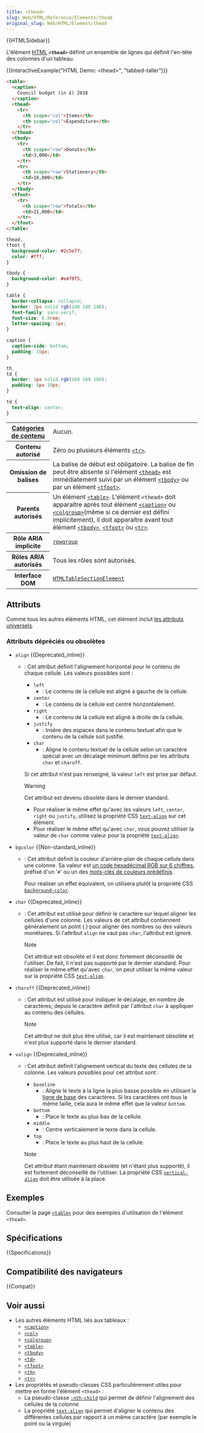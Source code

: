 ```yaml
---
title: <thead>
slug: Web/HTML/Reference/Elements/thead
original_slug: Web/HTML/Element/thead
---
```


{{HTMLSidebar}}

L'élément [HTML](/fr/docs/Web/HTML) **`<thead>`** définit un ensemble de lignes qui définit l'en-tête des colonnes d'un tableau.

{{InteractiveExample("HTML Demo: &lt;thead&gt;", "tabbed-taller")}}

```html interactive-example
<table>
  <caption>
    Council budget (in £) 2018
  </caption>
  <thead>
    <tr>
      <th scope="col">Items</th>
      <th scope="col">Expenditure</th>
    </tr>
  </thead>
  <tbody>
    <tr>
      <th scope="row">Donuts</th>
      <td>3,000</td>
    </tr>
    <tr>
      <th scope="row">Stationery</th>
      <td>18,000</td>
    </tr>
  </tbody>
  <tfoot>
    <tr>
      <th scope="row">Totals</th>
      <td>21,000</td>
    </tr>
  </tfoot>
</table>
```

```css interactive-example
thead,
tfoot {
  background-color: #2c5e77;
  color: #fff;
}

tbody {
  background-color: #e4f0f5;
}

table {
  border-collapse: collapse;
  border: 2px solid rgb(140 140 140);
  font-family: sans-serif;
  font-size: 0.8rem;
  letter-spacing: 1px;
}

caption {
  caption-side: bottom;
  padding: 10px;
}

th,
td {
  border: 1px solid rgb(160 160 160);
  padding: 8px 10px;
}

td {
  text-align: center;
}
```

<table class="properties">
  <tbody>
    <tr>
      <th scope="row">
        <a href="/fr/docs/Web/Guide/HTML/Content_categories">Catégories de contenu</a>
      </th>
      <td>Aucun.</td>
    </tr>
    <tr>
      <th scope="row">Contenu autorisé</th>
      <td>Zéro ou plusieurs éléments <a href="/fr/docs/Web/HTML/Element/tr"><code>&lt;tr&gt;</code></a>.</td>
    </tr>
    <tr>
      <th scope="row">Omission de balises</th>
      <td>
        La balise de début est obligatoire. La balise de fin peut être absente si l'élément <a href="/fr/docs/Web/HTML/Element/thead"><code>&lt;thead&gt;</code></a> est immédiatement suivi par un élément <a href="/fr/docs/Web/HTML/Element/tbody"><code>&lt;tbody&gt;</code></a> ou par un élément <a href="/fr/docs/Web/HTML/Element/tfoot"><code>&lt;tfoot&gt;</code></a>.
      </td>
    </tr>
    <tr>
      <th scope="row">Parents autorisés</th>
      <td>
        Un élément <a href="/fr/docs/Web/HTML/Element/table"><code>&lt;table&gt;</code></a>. L'élément <code>&lt;thead&gt;</code> doit apparaître après tout élément <a href="/fr/docs/Web/HTML/Element/caption"><code>&lt;caption&gt;</code></a> ou <a href="/fr/docs/Web/HTML/Element/colgroup"><code>&lt;colgroup&gt;</code></a>(même si ce dernier est défini implicitement), il doit apparaître avant tout élément <a href="/fr/docs/Web/HTML/Element/tbody"><code>&lt;tbody&gt;</code></a>, <a href="/fr/docs/Web/HTML/Element/tfoot"><code>&lt;tfoot&gt;</code></a> ou <a href="/fr/docs/Web/HTML/Element/tr"><code>&lt;tr&gt;</code></a>.
      </td>
    </tr>
    <tr>
      <th scope="row">Rôle ARIA implicite</th>
      <td>
        <a href="/fr/docs/Web/Accessibility/ARIA/Roles/Rowgroup_Role"><code>rowgroup</code></a>
      </td>
    </tr>
    <tr>
      <th scope="row">Rôles ARIA autorisés</th>
      <td>Tous les rôles sont autorisés.</td>
    </tr>
    <tr>
      <th scope="row">Interface DOM</th>
      <td><a href="/fr/docs/Web/API/HTMLTableSectionElement"><code>HTMLTableSectionElement</code></a></td>
    </tr>
  </tbody>
</table>

## Attributs

Comme tous les autres éléments HTML, cet élément inclut [les attributs universels](/fr/docs/Web/HTML/Global_attributes).

### Attributs dépréciés ou obsolètes

- `align` {{Deprecated_inline}}

  - : Cet attribut définit l'alignement horizontal pour le contenu de chaque cellule. Les valeurs possibles sont&nbsp;:

    - `left`
      - : Le contenu de la cellule est aligné à gauche de la cellule.
    - `center`
      - : Le contenu de la cellule est centré horizontalement.
    - `right`
      - : Le contenu de la cellule est aligné à droite de la cellule.
    - `justify`
      - : Insère des espaces dans le contenu textuel afin que le contenu de la cellule soit justifié.
    - `char`
      - : Aligne le contenu textuel de la cellule selon un caractère spécial avec un décalage minimum définis par les attributs `char` et `charoff`.

    Si cet attribut n'est pas renseigné, la valeur `left` est prise par défaut.

    > [!WARNING]
    > Cet attribut est devenu obsolète dans le dernier standard.
    >
    > - Pour réaliser le même effet qu'avec les valeurs `left`, `center`, `right` ou `justify`, utilisez la propriété CSS [`text-align`](/fr/docs/Web/CSS/text-align) sur cet élément.
    > - Pour réaliser le même effet qu'avec `char`, vous pouvez utiliser la valeur de `char` comme valeur pour la propriété [`text-align`](/fr/docs/Web/CSS/text-align).

- `bgcolor` {{Non-standard_inline}}

  - : Cet attribut définit la couleur d'arrière-plan de chaque cellule dans une colonne. Sa valeur est [un code hexadécimal RGB sur 6 chiffres](/fr/docs/Web/CSS/color_value#les_couleurs_rgb), préfixé d'un '`#`' ou un des [mots-clés de couleurs prédéfinis](/fr/docs/Web/CSS/color_value#les_mots-clés).

    Pour réaliser un effet équivalent, on utilisera plutôt la propriété CSS [`background-color`](/fr/docs/Web/CSS/background-color).

- `char` {{Deprecated_inline}}

  - : Cet attribut est utilisé pour définir le caractère sur lequel aligner les cellules d'une colonne. Les valeurs de cet attribut contiennent généralement un point (.) pour aligner des nombres ou des valeurs monétaires. Si l'attribut `align` ne vaut pas `char`, l'attribut est ignoré.

    > [!NOTE]
    > Cet attribut est obsolète et il est donc fortement déconseillé de l'utiliser. De fait, il n'est pas supporté par le dernier standard. Pour réaliser le même effet qu'avec `char`, on peut utiliser la même valeur sur la propriété CSS [`text-align`](/fr/docs/Web/CSS/text-align).

- `charoff` {{Deprecated_inline}}

  - : Cet attribut est utilisé pour indiquer le décalage, en nombre de caractères, depuis le caractère définit par l'attribut `char` à appliquer au contenu des cellules.

    > [!NOTE]
    > Cet attribut ne doit plus être utilisé, car il est maintenant obsolète et n'est plus supporté dans le dernier standard.

- `valign` {{Deprecated_inline}}

  - : Cet attribut définit l'alignement vertical du texte des cellules de la colonne. Les valeurs possibles pour cet attribut sont&nbsp;:

    - `baseline`
      - : Aligne le texte à la ligne la plus basse possible en utilisant la [ligne de base](https://fr.wikipedia.org/wiki/Ligne_de_base_%28typographie%29) des caractères. Si les caractères ont tous la même taille, cela aura le même effet que la valeur `bottom`.
    - `bottom`
      - : Place le texte au plus bas de la cellule.
    - `middle`
      - : Centre verticalement le texte dans la cellule.
    - `top`
      - : Place le texte au plus haut de la cellule.

    > [!NOTE]
    > Cet attribut étant maintenant obsolète (et n'étant plus supporté), il est fortement déconseillé de l'utiliser. La propriété CSS [`vertical-align`](/fr/docs/Web/CSS/vertical-align) doit être utilisée à la place.

## Exemples

Consulter la page [`<table>`](/fr/docs/Web/HTML/Element/table) pour des exemples d'utilisation de l'élément `<thead>`.

## Spécifications

{{Specifications}}

## Compatibilité des navigateurs

{{Compat}}

## Voir aussi

- Les autres éléments HTML liés aux tableaux&nbsp;:
  - [`<caption>`](/fr/docs/Web/HTML/Element/caption)
  - [`<col>`](/fr/docs/Web/HTML/Element/col)
  - [`<colgroup>`](/fr/docs/Web/HTML/Element/colgroup)
  - [`<table>`](/fr/docs/Web/HTML/Element/table)
  - [`<tbody>`](/fr/docs/Web/HTML/Element/tbody)
  - [`<td>`](/fr/docs/Web/HTML/Element/td)
  - [`<tfoot>`](/fr/docs/Web/HTML/Element/tfoot)
  - [`<th>`](/fr/docs/Web/HTML/Element/th)
  - [`<tr>`](/fr/docs/Web/HTML/Element/tr)
- Les propriétés et pseudo-classes CSS particulièrement utiles pour mettre en forme l'élément `<thead>`&nbsp;:
  - La pseudo-classe [`:nth-child`](/fr/docs/Web/CSS/:nth-child) qui permet de définir l'alignement des cellules de la colonne
  - La propriété [`text-align`](/fr/docs/Web/CSS/text-align) qui permet d'aligner le contenu des différentes cellules par rapport à un même caractère (par exemple le point ou la virgule)
